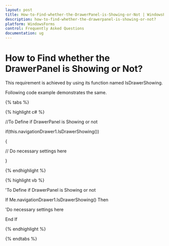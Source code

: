 ```yaml
---
layout: post
title: How-to-Find-whether-the-DrawerPanel-is-Showing-or-Not | WindowsForms | Syncfusion
description: how-to-find-whether-the-drawerpanel-is-showing-or-not?
platform: WindowsForms
control: Frequently Asked Questions
documentation: ug
---
```


# How to Find whether the DrawerPanel is Showing or Not?

This requirement is achieved by using its function named IsDrawerShowing.

Following code example demonstrates the same. 

{% tabs %}

{% highlight c# %}

//To Define if DrawerPanel is Showing or not

if(this.navigationDrawer1.IsDrawerShowing())

{

// Do necessary settings here

}

{% endhighlight %}

{% highlight vb %}

'To Define if DrawerPanel is Showing or not

If Me.navigationDrawer1.IsDrawerShowing() Then

'Do necessary settings here

End If

{% endhighlight %}

{% endtabs %}